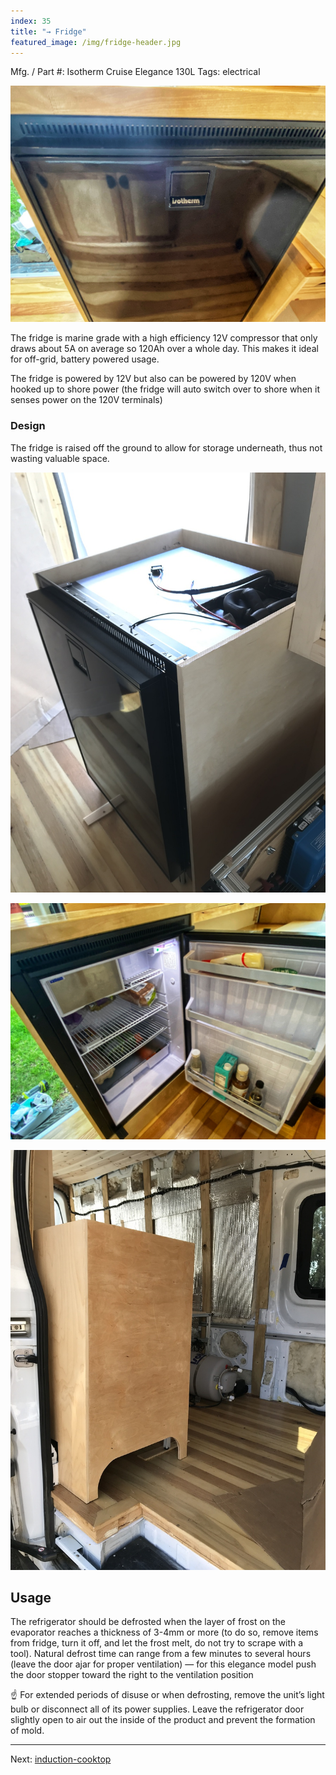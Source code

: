 ```yaml
---
index: 35
title: "→ Fridge"
featured_image: /img/fridge-header.jpg
---
```


Mfg. / Part #: Isotherm Cruise Elegance 130L
Tags: electrical

![fridge-header](img/fridge-header.jpg)

The fridge is marine grade with a high efficiency 12V compressor that only draws about 5A on average so 120Ah over a whole day. This makes it ideal for off-grid, battery powered usage. 

The fridge is powered by 12V but also can be powered by 120V when hooked up to shore power (the fridge will auto switch over to shore when it senses power on the 120V terminals)

### Design

The fridge is raised off the ground to allow for storage underneath, thus not wasting valuable space. 


![2021-07-10 15-17-32](img/2021-07-10%2015-17-32.jpeg)


![IMG_4639 1](img/IMG_4639%201.jpg)


![fridge](img/fridge.jpeg)

## Usage

The refrigerator should be defrosted when the layer of frost on the evaporator reaches a thickness of 3-4mm or more (to do so, remove items from fridge, turn it off, and let the frost melt, do not try to scrape with a tool). Natural defrost time can range from a few minutes to several hours (leave the door ajar for proper ventilation) — for this elegance model push the door stopper toward the right to the ventilation position

☝ For extended periods of disuse or when defrosting, remove the unit’s light bulb or disconnect all of its power supplies. Leave the refrigerator door slightly open to air out the inside of the product and prevent the formation of mold.

---

Next: [induction-cooktop](induction-cooktop)
